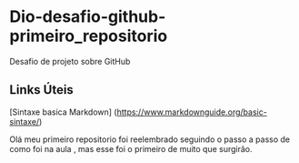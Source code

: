 # Dio-desafio-github-primeiro_repositorio
Desafio de projeto sobre GitHub

## Links Úteis
[Sintaxe basica Markdown] (https://www.markdownguide.org/basic-sintaxe/)

Olá  meu primeiro  repositorio  foi reelembrado  seguindo  o passo a passo de como foi na aula ,
mas esse  foi  o primeiro de muito que surgirão.
